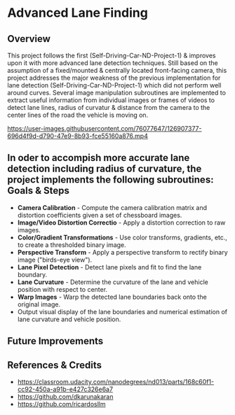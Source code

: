 # Advanced Lane Finding

Overview
---

This project follows the first (Self-Driving-Car-ND-Project-1) & improves upon it with more advanced lane detection techniques. Still based on the assumption of a fixed/mounted & centrally located front-facing camera, this project addresses the major weakness of the previous implementation for lane detection (Self-Driving-Car-ND-Project-1) which did not perform well around curves. Several image manipulation subroutines are implemented to extract useful information from individual images or frames of videos to detect lane lines, radius of curvatur & distance from the camera to the center lines of the road the vehicle is moving on.

https://user-images.githubusercontent.com/76077647/126907377-696d4f9d-d790-47e9-8b93-fce55160a876.mp4 

In oder to accompish more accurate lane detection including radius of curvature, the project implements the following subroutines:
Goals & Steps
---
* **Camera Calibration** - Compute the camera calibration matrix and distortion coefficients given a set of chessboard images.
* **Image/Video Distortion Correctio** - Apply a distortion correction to raw images.
* **Color/Gradient Transformations** - Use color transforms, gradients, etc., to create a thresholded binary image.
* **Perspective Transform** - Apply a perspective transform to rectify binary image ("birds-eye view").
* **Lane Pixel Detection** - Detect lane pixels and fit to find the lane boundary.
* **Lane Curvature** - Determine the curvature of the lane and vehicle position with respect to center.
* **Warp Images** - Warp the detected lane boundaries back onto the original image.
* Output visual display of the lane boundaries and numerical estimation of lane curvature and vehicle position.


Future Improvements
---




References & Credits
---
* https://classroom.udacity.com/nanodegrees/nd013/parts/168c60f1-cc92-450a-a91b-e427c326e6a7
* https://github.com/dkarunakaran
* https://github.com/ricardosllm
